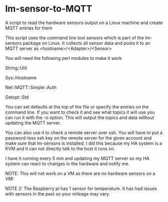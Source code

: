 # lm-sensor-to-MQTT
A script to read the hardware sensors output on a Linux machine and create MQTT entries for them

This script uses the command line tool sensors which is part of the lm-sensors package on Linux. It collects all sensor data and posts it to an MQTT server as \<hostname\>/\<Adapter\>/\<Sensor\>
  
You will need the following perl modules to make it work

String::Util

Sys::Hostname

Net::MQTT::Simple::Auth

Getopt::Std

You can set defaults at the top of the file or specify the entries on the command line. If you want to check it and see what topics it will use you can run it with the -o option. This will output the topics and data without updating the MQTT server. 

You can also use it to check a remote server over ssh. You will have to put a password-less ssh key on the remote server for the given account and make sure that lm-sensors is installed. I did this because my HA system is a KVM and it can not directly talk to the host it runs on.

I have it running every 5 min and updating my MQTT server so my HA system can react to changes in the hardware and notify me.

NOTE: This will not work on a VM as there are no hardware sensors on a VM!

NOTE 2: The Raspberry pi has 1 sensor for temperature. It has had issues with sensors in the past so your mileage may vary. 
